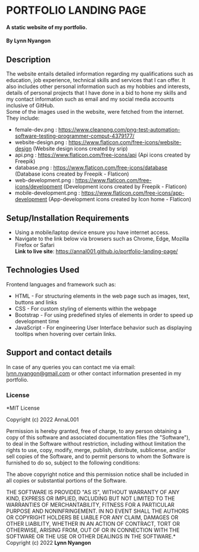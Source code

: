 # PORTFOLIO LANDING PAGE
#### A static website of my portfolio.
#### By **Lynn Nyangon**
## Description
The website entails detailed information regarding my qualifications such as education, job experience, technical skills and services that I can offer. It also includes other personal information such as my hobbies and interests, details of personal projects that I have done in a bid to hone my skills and my contact information such as email and my social media accounts inclusive of GitHub.<br>
Some of the images used in the website, were fetched from the internet. They include:
* female-dev.png : https://www.cleanpng.com/png-test-automation-software-testing-programmer-comput-4379177/
* website-design.png : https://www.flaticon.com/free-icons/website-design (Website design icons created by srip)
* api.png : https://www.flaticon.com/free-icons/api (Api icons created by Freepik)
* database.png : https://www.flaticon.com/free-icons/database (Database icons created by Freepik - Flaticon)
* web-development.png : https://www.flaticon.com/free-icons/development (Development icons created by Freepik - Flaticon)
* mobile-development.png : https://www.flaticon.com/free-icons/app-development (App-development icons created by Icon home - Flaticon) 
## Setup/Installation Requirements
* Using a mobile/laptop device ensure you have internet access. 
* Navigate to the link below via browsers such as Chrome, Edge, Mozilla Firefox or Safari<br>
**Link to live site**: https://annal001.github.io/portfolio-landing-page/ <br>
## Technologies Used
Frontend languages and framework such as:
* HTML - For structuring elements in the web page such as images, text, buttons and links
* CSS - For custom styling of elements within the webpage
* Bootstrap - For using predefined styles of elements in order to speed up development time
* JavaScript - For engineering User Interface behavior such as displaying tooltips when hovering over certain links.
## Support and contact details
In case of any queries you can contact me via email: lynn.nyangon@gmail.com or other contact information presented in my portfolio. 
### License
*MIT License

Copyright (c) 2022 AnnaL001

Permission is hereby granted, free of charge, to any person obtaining a copy
of this software and associated documentation files (the "Software"), to deal
in the Software without restriction, including without limitation the rights
to use, copy, modify, merge, publish, distribute, sublicense, and/or sell
copies of the Software, and to permit persons to whom the Software is
furnished to do so, subject to the following conditions:

The above copyright notice and this permission notice shall be included in all
copies or substantial portions of the Software.

THE SOFTWARE IS PROVIDED "AS IS", WITHOUT WARRANTY OF ANY KIND, EXPRESS OR
IMPLIED, INCLUDING BUT NOT LIMITED TO THE WARRANTIES OF MERCHANTABILITY,
FITNESS FOR A PARTICULAR PURPOSE AND NONINFRINGEMENT. IN NO EVENT SHALL THE
AUTHORS OR COPYRIGHT HOLDERS BE LIABLE FOR ANY CLAIM, DAMAGES OR OTHER
LIABILITY, WHETHER IN AN ACTION OF CONTRACT, TORT OR OTHERWISE, ARISING FROM,
OUT OF OR IN CONNECTION WITH THE SOFTWARE OR THE USE OR OTHER DEALINGS IN THE
SOFTWARE.*
Copyright (c) 2022 **Lynn Nyangon**
